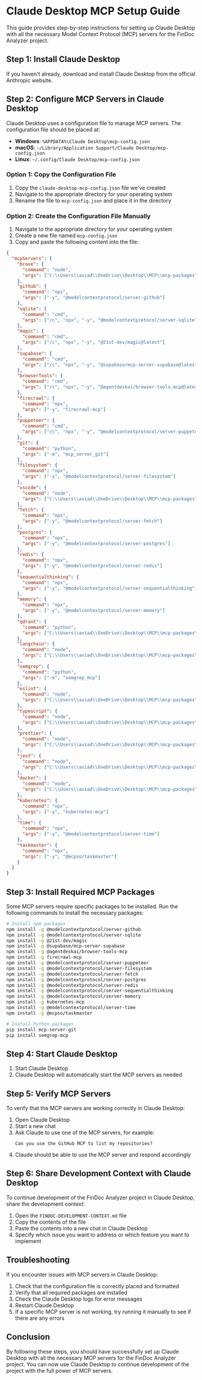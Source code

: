 # Claude Desktop MCP Setup Guide

This guide provides step-by-step instructions for setting up Claude Desktop with all the necessary Model Context Protocol (MCP) servers for the FinDoc Analyzer project.

## Step 1: Install Claude Desktop

If you haven't already, download and install Claude Desktop from the official Anthropic website.

## Step 2: Configure MCP Servers in Claude Desktop

Claude Desktop uses a configuration file to manage MCP servers. The configuration file should be placed at:

- **Windows**: `%APPDATA%\Claude Desktop\mcp-config.json`
- **macOS**: `~/Library/Application Support/Claude Desktop/mcp-config.json`
- **Linux**: `~/.config/Claude Desktop/mcp-config.json`

### Option 1: Copy the Configuration File

1. Copy the `claude-desktop-mcp-config.json` file we've created
2. Navigate to the appropriate directory for your operating system
3. Rename the file to `mcp-config.json` and place it in the directory

### Option 2: Create the Configuration File Manually

1. Navigate to the appropriate directory for your operating system
2. Create a new file named `mcp-config.json`
3. Copy and paste the following content into the file:

```json
{
  "mcpServers": {
    "brave": {
      "command": "node",
      "args": ["C:\\Users\\aviad\\OneDrive\\Desktop\\MCP\\mcp-packages\\custom-mcps\\brave-search-mcp.js"]
    },
    "github": {
      "command": "npx",
      "args": ["-y", "@modelcontextprotocol/server-github"]
    },
    "sqlite": {
      "command": "cmd",
      "args": ["/c", "npx", "-y", "@modelcontextprotocol/server-sqlite", "--db-path", "C:\\Users\\aviad\\test.db"]
    },
    "magic": {
      "command": "cmd",
      "args": ["/c", "npx", "-y", "@21st-dev/magic@latest"]
    },
    "supabase": {
      "command": "cmd",
      "args": ["/c", "npx", "-y", "@supabase/mcp-server-supabase@latest", "--access-token", "sbp_cdcfec9d48c88f29d0e7c24a36cc450104b35055"]
    },
    "browserTools": {
      "command": "cmd",
      "args": ["/c", "npx", "-y", "@agentdeskai/browser-tools-mcp@latest"]
    },
    "firecrawl": {
      "command": "npx",
      "args": ["-y", "firecrawl-mcp"]
    },
    "puppeteer": {
      "command": "cmd",
      "args": ["/c", "npx", "-y", "@modelcontextprotocol/server-puppeteer"]
    },
    "git": {
      "command": "python",
      "args": ["-m", "mcp_server_git"]
    },
    "filesystem": {
      "command": "npx",
      "args": ["-y", "@modelcontextprotocol/server-filesystem"]
    },
    "vscode": {
      "command": "node",
      "args": ["C:\\Users\\aviad\\OneDrive\\Desktop\\MCP\\mcp-packages\\custom-mcps\\vscode-mcp.js"]
    },
    "fetch": {
      "command": "npx",
      "args": ["-y", "@modelcontextprotocol/server-fetch"]
    },
    "postgres": {
      "command": "npx",
      "args": ["-y", "@modelcontextprotocol/server-postgres"]
    },
    "redis": {
      "command": "npx",
      "args": ["-y", "@modelcontextprotocol/server-redis"]
    },
    "sequentialthinking": {
      "command": "npx",
      "args": ["-y", "@modelcontextprotocol/server-sequentialthinking"]
    },
    "memory": {
      "command": "npx",
      "args": ["-y", "@modelcontextprotocol/server-memory"]
    },
    "qdrant": {
      "command": "python",
      "args": ["C:\\Users\\aviad\\OneDrive\\Desktop\\MCP\\mcp-packages\\custom-mcps\\qdrant_mcp.py"]
    },
    "langchain": {
      "command": "node",
      "args": ["C:\\Users\\aviad\\OneDrive\\Desktop\\MCP\\mcp-packages\\custom-mcps\\langchain-mcp.js"]
    },
    "semgrep": {
      "command": "python",
      "args": ["-m", "semgrep_mcp"]
    },
    "eslint": {
      "command": "node",
      "args": ["C:\\Users\\aviad\\OneDrive\\Desktop\\MCP\\mcp-packages\\custom-mcps\\eslint-mcp.js"]
    },
    "typescript": {
      "command": "node",
      "args": ["C:\\Users\\aviad\\OneDrive\\Desktop\\MCP\\mcp-packages\\custom-mcps\\typescript-mcp.js"]
    },
    "prettier": {
      "command": "node",
      "args": ["C:\\Users\\aviad\\OneDrive\\Desktop\\MCP\\mcp-packages\\custom-mcps\\prettier-mcp.js"]
    },
    "jest": {
      "command": "node",
      "args": ["C:\\Users\\aviad\\OneDrive\\Desktop\\MCP\\mcp-packages\\custom-mcps\\jest-mcp.js"]
    },
    "docker": {
      "command": "node",
      "args": ["C:\\Users\\aviad\\OneDrive\\Desktop\\MCP\\mcp-packages\\custom-mcps\\docker-mcp.js"]
    },
    "kubernetes": {
      "command": "npx",
      "args": ["-y", "kubernetes-mcp"]
    },
    "time": {
      "command": "npx",
      "args": ["-y", "@modelcontextprotocol/server-time"]
    },
    "taskmaster": {
      "command": "npx",
      "args": ["-y", "@mcpso/taskmaster"]
    }
  }
}
```

## Step 3: Install Required MCP Packages

Some MCP servers require specific packages to be installed. Run the following commands to install the necessary packages:

```bash
# Install npm packages
npm install -g @modelcontextprotocol/server-github
npm install -g @modelcontextprotocol/server-sqlite
npm install -g @21st-dev/magic
npm install -g @supabase/mcp-server-supabase
npm install -g @agentdeskai/browser-tools-mcp
npm install -g firecrawl-mcp
npm install -g @modelcontextprotocol/server-puppeteer
npm install -g @modelcontextprotocol/server-filesystem
npm install -g @modelcontextprotocol/server-fetch
npm install -g @modelcontextprotocol/server-postgres
npm install -g @modelcontextprotocol/server-redis
npm install -g @modelcontextprotocol/server-sequentialthinking
npm install -g @modelcontextprotocol/server-memory
npm install -g kubernetes-mcp
npm install -g @modelcontextprotocol/server-time
npm install -g @mcpso/taskmaster

# Install Python packages
pip install mcp-server-git
pip install semgrep-mcp
```

## Step 4: Start Claude Desktop

1. Start Claude Desktop
2. Claude Desktop will automatically start the MCP servers as needed

## Step 5: Verify MCP Servers

To verify that the MCP servers are working correctly in Claude Desktop:

1. Open Claude Desktop
2. Start a new chat
3. Ask Claude to use one of the MCP servers, for example:
   ```
   Can you use the GitHub MCP to list my repositories?
   ```
4. Claude should be able to use the MCP server and respond accordingly

## Step 6: Share Development Context with Claude Desktop

To continue development of the FinDoc Analyzer project in Claude Desktop, share the development context:

1. Open the `FINDOC-DEVELOPMENT-CONTEXT.md` file
2. Copy the contents of the file
3. Paste the contents into a new chat in Claude Desktop
4. Specify which issue you want to address or which feature you want to implement

## Troubleshooting

If you encounter issues with MCP servers in Claude Desktop:

1. Check that the configuration file is correctly placed and formatted
2. Verify that all required packages are installed
3. Check the Claude Desktop logs for error messages
4. Restart Claude Desktop
5. If a specific MCP server is not working, try running it manually to see if there are any errors

## Conclusion

By following these steps, you should have successfully set up Claude Desktop with all the necessary MCP servers for the FinDoc Analyzer project. You can now use Claude Desktop to continue development of the project with the full power of MCP servers.
